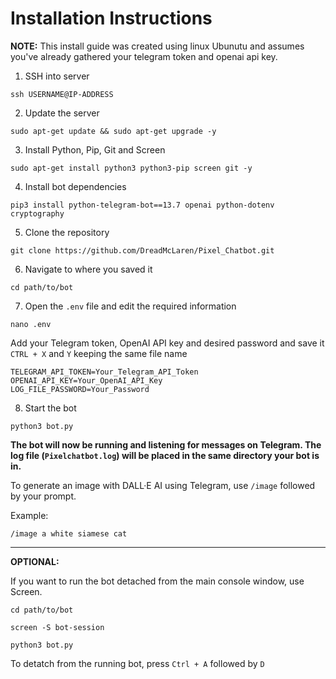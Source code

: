 # Installation Instructions

**NOTE:** This install guide was created using linux Ubunutu and assumes you've already gathered your telegram token and openai api key.

1. SSH into server
```
ssh USERNAME@IP-ADDRESS
```

2. Update the server
```
sudo apt-get update && sudo apt-get upgrade -y
```

3. Install Python, Pip, Git and Screen
```
sudo apt-get install python3 python3-pip screen git -y
```

4. Install bot dependencies
```
pip3 install python-telegram-bot==13.7 openai python-dotenv cryptography
```

5. Clone the repository
```
git clone https://github.com/DreadMcLaren/Pixel_Chatbot.git
```

6. Navigate to where you saved it
```
cd path/to/bot
```

7. Open the ```.env``` file and edit the required information
```
nano .env
```

Add your Telegram token, OpenAI API key and desired password and save it ```CTRL + X``` and ```Y``` keeping the same file name
```
TELEGRAM_API_TOKEN=Your_Telegram_API_Token
OPENAI_API_KEY=Your_OpenAI_API_Key
LOG_FILE_PASSWORD=Your_Password
```

8. Start the bot

```
python3 bot.py
```

**The bot will now be running and listening for messages on Telegram. The log file (```Pixelchatbot.log```) will be placed in the same directory your bot is in.**

To generate an image with DALL·E AI using Telegram, use ```/image``` followed by your prompt.

Example:

```
/image a white siamese cat
```

--------------------------------------------
**OPTIONAL:**

If you want to run the bot detached from the main console window, use Screen.

```
cd path/to/bot
```

```
screen -S bot-session
```

```
python3 bot.py
```

To detatch from the running bot, press ```Ctrl + A``` followed by ```D```
